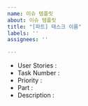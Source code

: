 ```yaml
---
name: 이슈 템플릿
about: 이슈 템플릿
title: "[파트] 태스크 이름"
labels: ''
assignees: ''

---
```


- User Stories :
- Task Number :
- Priority : 
- Part :
- Description :
